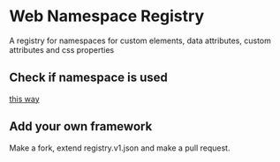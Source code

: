 # Web Namespace Registry
A registry for namespaces for custom elements, data attributes, custom attributes and css properties

## Check if namespace is used
[this way](
  https://rawcdn.githack.com/nuxodin/web-namespace-registry/b4669173b7b04404d26ce585ca54914e4dd87eab/web/index.html
)

## Add your own framework
Make a fork, extend registry.v1.json and make a pull request.
